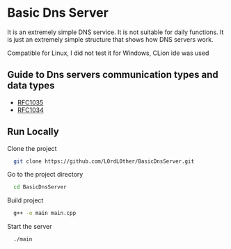 
# Basic Dns Server

It is an extremely simple DNS service. It is not suitable for daily functions. It is just an extremely simple structure that shows how DNS servers work.

Compatible for Linux, I did not test it for Windows, CLion ide was used
## Guide to Dns servers communication types and data types


- [RFC1035](https://datatracker.ietf.org/doc/html/rfc1035)
- [RFC1034](https://datatracker.ietf.org/doc/html/rfc1034)

## Run Locally

Clone the project

```bash
  git clone https://github.com/L0rdL0ther/BasicDnsServer.git
```

Go to the project directory

```bash
  cd BasicDnsServer
```

Build project

```bash
  g++ -o main main.cpp  
```

Start the server

```bash
  ./main
```

